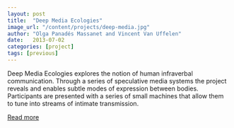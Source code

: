 ```yaml
---
layout: post
title:  "Deep Media Ecologies"
image_url: "/content/projects/deep-media.jpg"
author: "Olga Panadés Massanet and Vincent Van Uffelen"
date:   2013-07-02
categories: [project]
tags: [previous]
---
```

Deep Media Ecologies explores the notion of human infraverbal communication. Through a series of speculative media systems the project reveals and enables subtle modes of expression between bodies. Participants are presented with a series of small machines that allow them to tune into streams of intimate transmission.

[Read more](http://www.deepmediaresearch.org/)
